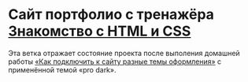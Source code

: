 # Сайт портфолио с тренажёра [Знакомство с HTML и CSS](https://htmlacademy.ru/courses/basic-html-css)

Эта ветка отражает состояние проекта после выполения домашней работы 
[«Как подключить к сайту разные темы оформления»](https://htmlacademy.ru/courses/basic-html-css/homeworks/17)
с применённой темой «pro dark».
